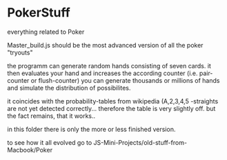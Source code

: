 # PokerStuff
everything related to Poker

Master_build.js should be the most advanced version of all the poker "tryouts"

the programm can generate random hands consisting of seven cards. 
it then evaluates your hand and increases the according counter (i.e. pair-counter or flush-counter)
you can generate thousands or millions of hands and simulate the distribution of possibilites.


it coincides with the probability-tables from wikipedia (A,2,3,4,5 -straights are not yet detected 
correctly... therefore the table is very slightly off. but the fact remains, that it works..


in this folder there is only the more or less finished version.

to see how it all evolved go to JS-Mini-Projects/old-stuff-from-Macbook/Poker